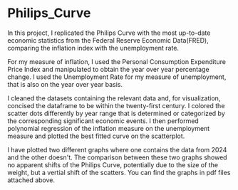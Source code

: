 # Philips_Curve
In this project, I replicated the Philips Curve with the most up-to-date economic statistics from the Federal Reserve Economic Data(FRED), comparing the inflation index with the unemployment rate. 

For my measure of inflation, I used the Personal Consumption Expenditure Price Index and manipulated to obtain the year over year percentage change. I used the Unemployment Rate for my measure of unemployment, that is also on the year over year basis.

I cleaned the datasets containing the relevant data and, for visualization, concised the dataframe to be within the twenty-first century. I colored the scatter dots differently by year range that is determined or categorized by the corresponding significant economic events. I then performed polynomial regression of the inflation measure on the unemployment measure and plotted the best fitted curve on the scatterplot.

I have plotted two different graphs where one contains the data from 2024 and the other doesn't. The comparison between these two graphs showed no apparent shifts of the Philips Curve, potentially due to the size of the weight, but a vertial shift of the scatters. You can find the graphs in pdf files attached above.
